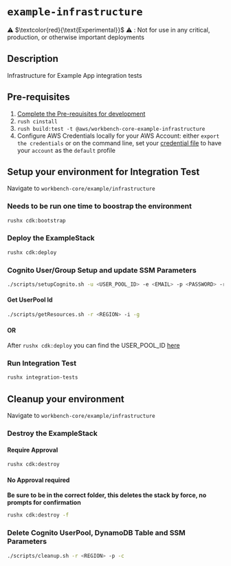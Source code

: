 # `example-infrastructure`

⚠️ $\textcolor{red}{\text{Experimental}}$ ⚠️ : Not for use in any critical, production, or otherwise important deployments

 ## Description

 Infrastructure for Example App integration tests

 ## Pre-requisites
 1. [Complete the Pre-requisites for development](./../../../DEVELOPMENT.md/#prerequisites-for-development)
 2. `rush cinstall`
 3. `rush build:test -t @aws/workbench-core-example-infrastructure`
 4. Configure AWS Credentials locally for your AWS Account: either `export the credentials` or on the command line, set your [credential file](https://docs.aws.amazon.com/cli/latest/userguide/cli-configure-profiles.html) to have your `account` as the `default` profile

 ## Setup your environment for Integration Test
 Navigate to `workbench-core/example/infrastructure`

 ### Needs to be run one time to boostrap the environment
```bash
rushx cdk:bootstrap
```

### Deploy the ExampleStack
```bash
rushx cdk:deploy
```

### Cognito User/Group Setup and update SSM Parameters
```bash
./scripts/setupCognito.sh -u <USER_POOL_ID> -e <EMAIL> -p <PASSWORD> -r <REGION> -c
```

#### Get UserPool Id
```bash
./scripts/getResources.sh -r <REGION> -i -g
```

#### OR
After `rushx cdk:deploy` you can find the USER_POOL_ID [here](./src/config/testEnv.json#L15)

### Run Integration Test
```bash
rushx integration-tests
```

## Cleanup your environment
Navigate to `workbench-core/example/infrastructure`

### Destroy the ExampleStack
#### Require Approval
```bash
rushx cdk:destroy
```

#### No Approval required
**Be sure to be in the correct folder, this deletes the stack by force, no prompts for confirmation**
```bash
rushx cdk:destroy -f
```

### Delete Cognito UserPool, DynamoDB Table and SSM Parameters
```bash
./scripts/cleanup.sh -r <REGION> -p -c
```
